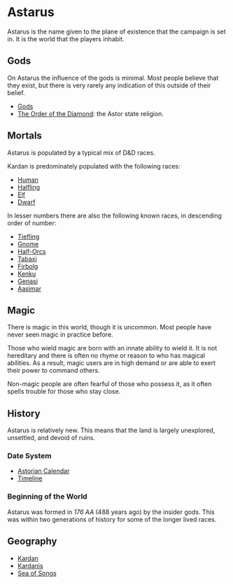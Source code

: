 # Astarus

Astarus is the name given to the plane of existence that the campaign is set in. It is the world that the players inhabit.

## Gods

On Astarus the influence of the gods is minimal. Most people believe that they exist, but there is very rarely any indication of this outside of their belief.

- [Gods](gods/index.md)
- [The Order of the Diamond](gods/the-order-of-the-diamond.md): the Astor state religion.

## Mortals

Astarus is populated by a typical mix of D&D races.

Kardan is predominately populated with the following races:

- [Human](https://www.dndbeyond.com/races/human)
- [Halfling](https://www.dndbeyond.com/races/halfling)
- [Elf](https://www.dndbeyond.com/races/elf)
- [Dwarf](https://www.dndbeyond.com/races/dwarf)

In lesser numbers there are also the following known races, in descending order of number:

- [Tiefling](https://www.dndbeyond.com/races/tiefling)
- [Gnome](https://www.dndbeyond.com/races/gnome)
- [Half-Orcs](https://www.dndbeyond.com/races/half-orc)
- [Tabaxi](https://www.dndbeyond.com/races/tabaxi)
- [Firbolg](https://www.dndbeyond.com/races/firbolg)
- [Kenku](https://www.dndbeyond.com/races/kenku)
- [Genasi](https://www.dndbeyond.com/races/genasi)
- [Aasimar](https://www.dndbeyond.com/races/aasimar)

## Magic

There is magic in this world, though it is uncommon. Most people have never seen magic in practice before.

Those who wield magic are born with an innate ability to wield it. It is not hereditary and there is often no rhyme or reason to who has magical abilities. As a result, magic users are in high demand or are able to exert their power to command others.

Non-magic people are often fearful of those who possess it, as it often spells trouble for those who stay close.

## History

Astarus is relatively new. This means that the land is largely unexplored, unsettled, and devoid of ruins.

### Date System

- [Astorian Calendar](history/astorian-calendar.md)
- [Timeline](history/timeline.md)

### Beginning of the World

Astarus was formed in *176 AA* (488 years ago) by the insider gods. This was within two generations of history for some of the longer lived races.

## Geography

- [Kardan](geography/kardan/index.md)
- [Kardanis](geography/kardanis.md)
- [Sea of Songs](geography/sea-of-songs.md)
